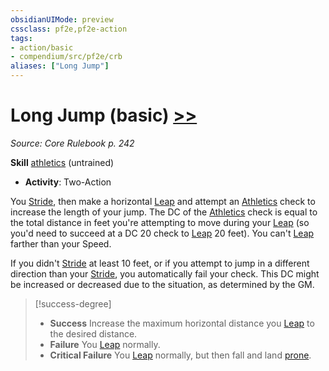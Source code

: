```yaml
---
obsidianUIMode: preview
cssclass: pf2e,pf2e-action
tags:
- action/basic
- compendium/src/pf2e/crb
aliases: ["Long Jump"]
---
```

# Long Jump (basic) [>>](chapter-9-playing-the-game.md#Actions "Two-Action")
*Source: Core Rulebook p. 242*  

**Skill** [athletics](../../compendium/skills.md#Athletics) (untrained)
- **Activity**: Two-Action

You [Stride](stride.md), then make a horizontal [Leap](leap.md) and attempt an [Athletics](../../compendium/skills.md#Athletics) check to increase the length of your jump. The DC of the [Athletics](../../compendium/skills.md#Athletics) check is equal to the total distance in feet you're attempting to move during your [Leap](leap.md) (so you'd need to succeed at a DC 20 check to [Leap](leap.md) 20 feet). You can't [Leap](leap.md) farther than your Speed.

If you didn't [Stride](stride.md) at least 10 feet, or if you attempt to jump in a different direction than your [Stride](stride.md), you automatically fail your check. This DC might be increased or decreased due to the situation, as determined by the GM.

> [!success-degree] 
> - **Success** Increase the maximum horizontal distance you [Leap](leap.md) to the desired distance.
> - **Failure** You [Leap](leap.md) normally.
> - **Critical Failure** You [Leap](leap.md) normally, but then fall and land [prone](conditions.md#Prone).